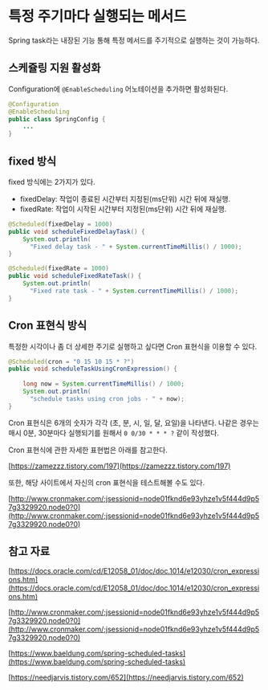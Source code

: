 # 특정 주기마다 실행되는 메서드

Spring task라는 내장된 기능 통해 특정 메서드를 주기적으로 실행하는 것이 가능하다.

## 스케쥴링 지원 활성화

Configuration에 `@EnableScheduling` 어노테이션을 추가하면 활성화된다.

```java
@Configuration
@EnableScheduling
public class SpringConfig {
    ...
}
```

## fixed 방식

fixed 방식에는 2가지가 있다.

- fixedDelay: 작업이 종료된 시간부터 지정된(ms단위) 시간 뒤에 재실행.
- fixedRate: 작업이 시작된 시간부터 지정된(ms단위) 시간 뒤에 재실행.

```java
@Scheduled(fixedDelay = 1000)
public void scheduleFixedDelayTask() {
    System.out.println(
      "Fixed delay task - " + System.currentTimeMillis() / 1000);
}

@Scheduled(fixedRate = 1000)
public void scheduleFixedRateTask() {
    System.out.println(
      "Fixed rate task - " + System.currentTimeMillis() / 1000);
}
```

## Cron 표현식 방식

특정한 시각이나 좀 더 상세한 주기로 실행하고 싶다면 Cron 표현식을 이용할 수 있다.

```java
@Scheduled(cron = "0 15 10 15 * ?")
public void scheduleTaskUsingCronExpression() {
 
    long now = System.currentTimeMillis() / 1000;
    System.out.println(
      "schedule tasks using cron jobs - " + now);
}
```

Cron 표현식은 6개의 숫자가 각각 (초, 분, 시, 일, 달, 요일)을 나타낸다. 나같은 경우는 매시 0분, 30분마다 실행되기를 원해서 `0 0/30 * * * ?` 같이 작성했다.

Cron 표현식에 관한 자세한 표현법은 아래를 참고한다.

[https://zamezzz.tistory.com/197](https://zamezzz.tistory.com/197)

또한, 해당 사이트에서 자신의 cron 표현식을 테스트해볼 수도 있다.

[http://www.cronmaker.com/;jsessionid=node01fknd6e93yhze1v5f444d9p57g3329920.node0?0](http://www.cronmaker.com/;jsessionid=node01fknd6e93yhze1v5f444d9p57g3329920.node0?0)

## 참고 자료

[https://docs.oracle.com/cd/E12058_01/doc/doc.1014/e12030/cron_expressions.htm](https://docs.oracle.com/cd/E12058_01/doc/doc.1014/e12030/cron_expressions.htm)

[http://www.cronmaker.com/;jsessionid=node01fknd6e93yhze1v5f444d9p57g3329920.node0?0](http://www.cronmaker.com/;jsessionid=node01fknd6e93yhze1v5f444d9p57g3329920.node0?0)

[https://www.baeldung.com/spring-scheduled-tasks](https://www.baeldung.com/spring-scheduled-tasks)

[https://needjarvis.tistory.com/652](https://needjarvis.tistory.com/652)